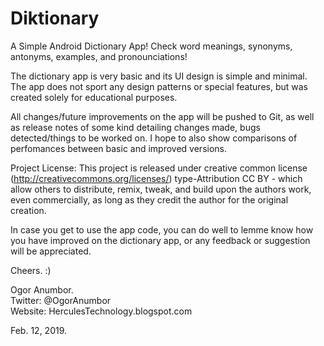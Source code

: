 # Diktionary
A Simple Android Dictionary App! Check word meanings, synonyms, antonyms, examples, and 
pronounciations!

The dictionary app is very basic and its UI design is simple and minimal. The app does not 
sport any design patterns or special features, but was created solely for educational purposes.

All changes/future improvements on the app will be pushed to Git, as well as release notes of 
some kind detailing changes made, bugs detected/things to be worked on. I hope to also show 
comparisons of perfomances between basic and improved versions.

Project License:
This project is released under creative common license (http://creativecommons.org/licenses/) 
type-Attribution CC BY - which allow others to distribute, remix, tweak, and build upon the 
authors work, even commercially, as long as they credit the author for the original creation. 

In case you get to use the app code, you can do well to lemme know how you have improved on the
dictionary app, or any feedback or suggestion will be appreciated.

Cheers. :)

Ogor Anumbor.<br>
Twitter: @OgorAnumbor<br>
Website: HerculesTechnology.blogspot.com<br>

Feb. 12, 2019.


